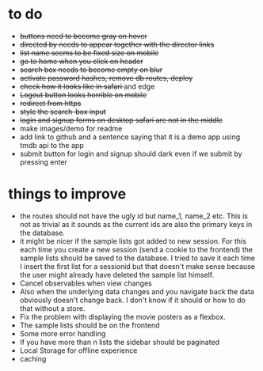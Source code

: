 ​
# to do
* <strike> buttons need to become gray on hover </strike>
* <strike> directed by needs to appear together with the director links </strike>
* <strike> list name seems to be fixed size on mobile </strike>
* <strike> go to home when you click on header </strike>
* <strike> search box needs to become empty on blur </strike>
* <strike> activate password hashes, remove db routes, deploy </strike>
* <strike> check how it looks like in safari </strike> and edge
* <strike> Logout button looks horrible on mobile </strike>
* <strike> redirect from https </strike>
* <strike> style the search-box input </strike>
* <strike> login and signup forms on desktop safari are not in the middle </strike>
* make images/demo for readme
* add link to github and a sentence saying that it is a demo app using tmdb api to the app
* submit button for login and signup should dark even if we submit by pressing enter
# things to improve
* the routes should not have the ugly id but name_1, name_2 etc. This is not as trivial as it sounds as the current ids are also the primary keys in the database.
* it might be nicer if the sample lists got added to new session. For this each time you create a new session (send a cookie to the frontend) the sample lists should be saved to the database. I tried to save it each time I insert the first list for a sessionid but that doesn't make sense because the user might already have deleted the sample list himself.
* Cancel observables when view changes
* Also when the underlying data changes and you navigate back the data obviously doesn't change back. I don't know if it should or how to do that without a store.
* Fix the problem with displaying the movie posters as a flexbox.
* The sample lists should be on the frontend
* Some more error handling
* If you have more than n lists the sidebar should be paginated
* Local Storage for offline experience
* caching
